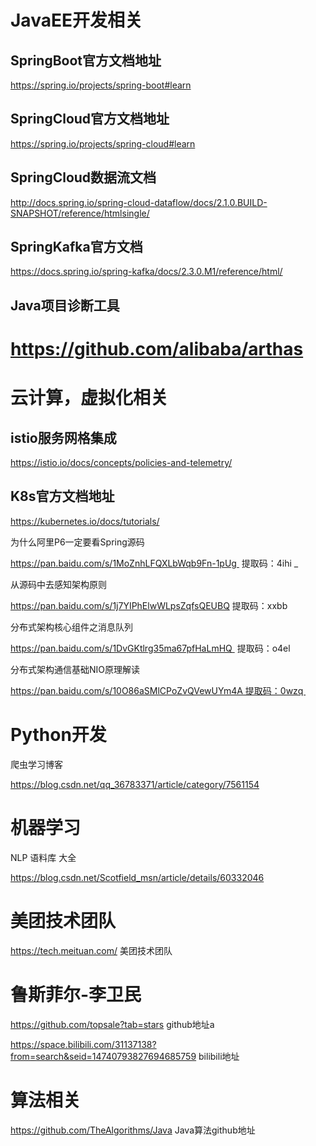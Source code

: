 # JavaEE开发相关

## SpringBoot官方文档地址

<https://spring.io/projects/spring-boot#learn>      

## SpringCloud官方文档地址

<https://spring.io/projects/spring-cloud#learn> 

## SpringCloud数据流文档

<http://docs.spring.io/spring-cloud-dataflow/docs/2.1.0.BUILD-SNAPSHOT/reference/htmlsingle/> 

## SpringKafka官方文档

<https://docs.spring.io/spring-kafka/docs/2.3.0.M1/reference/html/> 

## Java项目诊断工具

# https://github.com/alibaba/arthas

# 云计算，虚拟化相关

## istio服务网格集成

<https://istio.io/docs/concepts/policies-and-telemetry/> 

## K8s官方文档地址

<https://kubernetes.io/docs/tutorials/> 



为什么阿里P6一定要看Spring源码 

https://pan.baidu.com/s/1MoZnhLFQXLbWqb9Fn-1pUg  提取码：4ihi _

从源码中去感知架构原则 

https://pan.baidu.com/s/1j7YIPhElwWLpsZqfsQEUBQ  提取码：xxbb  



分布式架构核心组件之消息队列

https://pan.baidu.com/s/1DvGKtlrg35ma67pfHaLmHQ  提取码：o4el  



分布式架构通信基础NIO原理解读 

https://pan.baidu.com/s/10O86aSMlCPoZvQVewUYm4A 提取码：0wzq   



# Python开发

爬虫学习博客

https://blog.csdn.net/qq_36783371/article/category/7561154



# 机器学习

NLP 语料库 大全

<https://blog.csdn.net/Scotfield_msn/article/details/60332046>



# 美团技术团队

<https://tech.meituan.com/> 							美团技术团队

# 鲁斯菲尔-李卫民

https://github.com/topsale?tab=stars			github地址a

https://space.bilibili.com/31137138?from=search&seid=14740793827694685759  	bilibili地址

# 算法相关

https://github.com/TheAlgorithms/Java			Java算法github地址